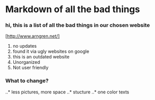 # Markdown of all the bad things

### hi, this is a list of all the bad things in our chosen website</p> 

[http://www.arngren.net/]

1. no updates
2. found it via ugly websites on google 
3. this is an outdated website
4. Unorganized
5. Not user friendly 

### What to change?
..* less pictures, more space
..* stucture
..* one color texts 
  
  










